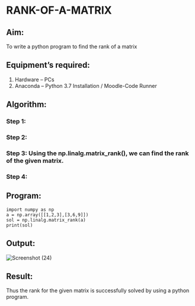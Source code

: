 # RANK-OF-A-MATRIX
## Aim:
To write a python program to find the rank of a matrix
## Equipment’s required:
1. 	Hardware – PCs
2. 	Anaconda – Python 3.7 Installation / Moodle-Code Runner
## Algorithm:
### Step 1: 
### Step 2: 
### Step 3: Using the np.linalg.matrix_rank(), we can find the rank of the given matrix.
### Step 4: 
## Program:
```
import numpy as np
a = np.array([[1,2,3],[3,6,9]])
sol = np.linalg.matrix_rank(a)
print(sol)
```
## Output:
![Screenshot (24)](https://github.com/user-attachments/assets/afefc477-96cd-460a-9ab1-82fba4045b20)

## Result:
Thus the rank for the given matrix is successfully solved by  using a python program.

